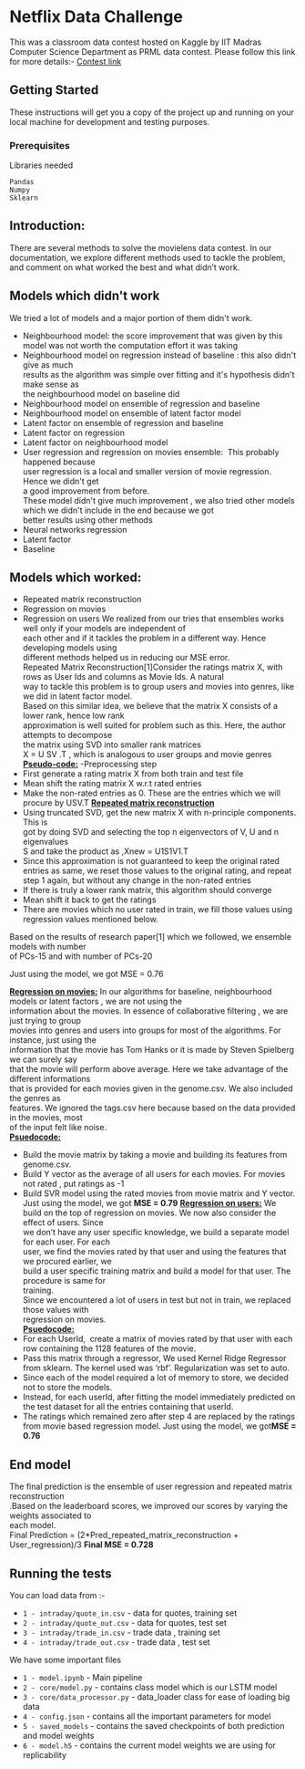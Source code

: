 # Netflix Data Challenge
This was a classroom data contest hosted on Kaggle by IIT Madras Computer Science Department as PRML data contest. Please follow this link for more details:- [Contest link](https://www.kaggle.com/c/prml19/data)
## Getting Started

These instructions will get you a copy of the project up and running on your local machine for development and testing purposes.

### Prerequisites

Libraries needed

```
Pandas
Numpy
Sklearn 
```
## Introduction:
There are several methods to solve the movielens data contest. In our documentation, we
explore different methods used to tackle the problem, and comment on what worked the best
and what didn’t work.
## Models which didn't work
We tried a lot of models and a major portion of them didn't work.
- Neighbourhood model: the score improvement that was given by this model was not
  worth the computation effort it was taking
- Neighbourhood model on regression instead of baseline​ : this also didn't give as much<br>
  results as the algorithm was simple over fitting and it's hypothesis didn't make sense as<br>
  the neighbourhood model on baseline did<br>
- Neighbourhood model on ensemble of regression and baseline
- Neighbourhood model on ensemble of latent factor model
- Latent factor on ensemble of regression and baseline
- Latent factor on regression
- Latent factor on neighbourhood model
- User regression and regression on movies ensemble: ​ This probably happened because<br>
  user regression is a local and smaller version of movie regression. Hence we didn't get<br>
  a good improvement from before.<br>
These model didn't give much improvement , we also tried other models which we didn't include in the end because we got<br> better results using other methods<br>
- Neural networks regression
- Latent factor
- Baseline
## Models which worked:
- Repeated matrix reconstruction
- Regression on movies
- Regression on users
We realized from our tries that ensembles works well only if your models are independent of<br>
each other and if it tackles the problem in a different way. Hence developing models using<br>
different methods helped us in reducing our MSE error.<br>
Repeated Matrix Reconstruction[1]Consider the ratings matrix X, with rows as User Ids and columns as Movie Ids. A natural<br> way to
tackle this problem is to group users and movies into genres, like we did in latent factor model.<br>
Based on this similar idea, we believe that the matrix X consists of a lower rank, hence low rank<br>
approximation is well suited for problem such as this. Here, the author attempts to decompose<br>
the matrix using SVD into smaller rank matrices<br>
X = U SV .T , which is analogous to user groups and movie genres<br>
<u><b>Pseudo-code:</b></u>
-Preprocessing step
 - First generate a rating matrix X from both train and test file
 - Mean shift the rating matrix X w.r.t rated entries
 - Make the non-rated entries as 0. These are the entries which we will procure by USV.T
<u><b>Repeated matrix reconstruction</b></u>
 - Using truncated SVD, get the new matrix X with n-principle components. This is<br>
got by doing SVD and selecting the top n eigenvectors of V, U and n eigenvalues<br>
S and take the product as ,Xnew = U1S1V1.T
 - Since this approximation is not guaranteed to keep the original rated entries as
same, we reset those values to the original rating, and repeat step 1 again, but
without any change in the non-rated entries
 - If there is truly a lower rank matrix, this algorithm should converge
 - Mean shift it back to get the ratings
 - There are movies which no user rated in train, we fill those values using<br>
regression values mentioned below.<br>

Based on the results of research paper[1] which we followed, we ensemble models with number<br>
of PCs-15 and with number of PCs-20<br>

Just using the model, we got​ MSE = 0.76

<b><u>Regression on movies:</u></b>
In our algorithms for baseline, neighbourhood models or latent factors , we are not using the<br>
information about the movies. In essence of collaborative filtering , we are just trying to group<br>
movies into genres and users into groups for most of the algorithms. For instance, just using the<br>
information that the movie has Tom Hanks or it is made by Steven Spielberg we can surely say<br>
that the movie will perform above average. Here we take advantage of the different informations<br>
that is provided for each movies given in the genome.csv. We also included the genres as<br>
features. We ignored the tags.csv here because based on the data provided in the movies, most<br>
of the input felt like noise.<br>
<b><u>Psuedocode:</u></b>
- Build the movie matrix by taking a movie and building its features from
genome.csv.
- Build Y vector as the average of all users for each movies. For movies not rated ,
put ratings as -1
- Build SVR model using the rated movies from movie matrix and Y vector.<br>
Just using the model, we got​ <b>MSE = 0.79</b>
<b><u>Regression on users:</u></b>
We build on the top of regression on movies. We now also consider the effect of users. Since<br>
we don’t have any user specific knowledge, we build a separate model for each user. For each<br>
user, we find the movies rated by that user and using the features that we procured earlier, we<br>
build a user specific training matrix and build a model for that user. The procedure is same for<br>
training.<br>
Since we encountered a lot of users in test but not in train, we replaced those values with<br>
regression on movies.<br>
<b><u>Psuedocode:</b></u>
- For each UserId, ​ create a matrix of movies rated by that user with each row
containing the 1128 features of the movie.
- Pass this matrix through a regressor, We used Kernel Ridge Regressor from
sklearn. The kernel used was ‘rbf’. Regularization was set to auto.
- Since each of the model required a lot of memory to store, we decided not to
store the models.
- Instead, for each userId, after fitting the model immediately predicted on the test
dataset for all the entries containing that userId.
- The ratings which remained zero after step 4 are replaced by the ratings from
movie based regression model.
Just using the model, we got​ <b>MSE = 0.76</b>

## End model
The final prediction is the ensemble of user regression and repeated matrix reconstruction<br>
.Based on the leaderboard scores, we improved our scores by varying the weights associated to<br>
each model.<br>
Final Prediction = (2*Pred_repeated_matrix_reconstruction + User_regression)/3
<b>Final MSE = 0.728</b>
## Running the tests
You can load data from :-
* `1 - intraday/quote_in.csv` - data for quotes, training set
* `2 - intraday/quote_out.csv` - data for quotes, test set
* `3 - intraday/trade_in.csv` - trade data , training set
* `4 - intraday/trade_out.csv` - trade data , test set

We have some important files
* `1 - model.ipynb` - Main pipeline
* `2 - core/model.py` - contains class model which is our LSTM model
* `3 - core/data_processor.py` - data_loader class for ease of loading big data
* `4 - config.json` - contains all the important parameters for model
* `5 - saved_models` - contains the saved checkpoints of both prediction and model weights
* `6 - model.h5` - contains the current model weights we are using for replicability

